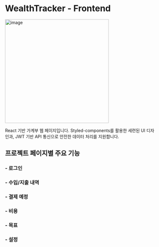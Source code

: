 # WealthTracker - Frontend

<img width="342" alt="image" src="https://github.com/user-attachments/assets/536e423f-cae8-44ef-9621-9d990c5e8f9c">


React 기반 가계부 웹 페이지입니다.
Styled-components를 활용한 세련된 UI 디자인과, JWT 기반 API 통신으로 안전한 데이터 처리를 지원합니다.




## 프로젝트 페이지별 주요 기능


### - 로그인 
### - 수입/지출 내역
### - 결제 예정
### - 비용
### - 목표
### - 설정




